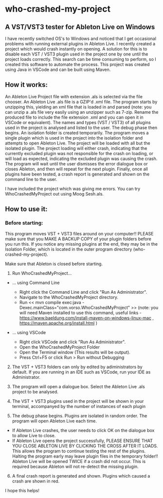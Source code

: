 # who-crashed-my-project

## A VST/VST3 tester for Ableton Live on Windows

I have recently switched OS's to Windows and noticed that I get occasional problems with running external plugins in Ableton Live. I recently created a project which would crash instantly on opening. A solution for this is to disable each VST / VST3 plugin used in the project one by one until the project loads correctly. This search can be time consuming to perform, so I created this software to automate the process. This project was created using Java in VSCode and can be built using Maven.

## How it works:

An Ableton Live Project file with extension .als is selected via the file chooser. An Ableton Live .als file is a GZIP'd .xml file. The program starts by unzipping this, yielding an xml file that is loaded in and parsed (note: you can unzip a .als file very easily using an unzipper such as 7-zip. Rename the produced file to include the file extension .xml and you can open it in VSCode or equivalent). The names and types (VST / VST3) of all plugins used in the project is analysed and listed to the user. 
The debug phase then begins. An isolation folder is created temporarily. The program moves a single plugin which is used in the project into the isolation folder and attempts to open Ableton Live. The project will be loaded with all but the isolated plugin. The project loading will either crash, indicating that the currently excluded plugin was not responsible for the crash on loading, or will load as expected, indicating the excluded plugin was causing the crash. The program will wait until the user dismisses the error dialogue box or closes Ableton, and then will repeat for the next plugin. Finally, once all plugins have been tested, a crash report is generated and shown on the command line to the user. 

I have included the project which was giving me errors. You can try WhoCrashedMyProject out using Moog Sesh.als.


## How to use it:

### Before starting: 

This program moves VST + VST3 files around on your computer!! PLEASE make sure that you MAKE A BACKUP COPY of your plugin folders before you run this. If you notice any missing plugins at the end, they may be in the Isolation Folder, which is located in the outer program directory (who-crashed-my-project).

Make sure that Ableton is closed before starting.

1. Run WhoCrashedMyProject...
  - ... using Command Line
    - Right click the Command Line and click "Run As Administrator".
    - Navigate to the WhoCrashedMyProject directory.
    - Run << mvn compile exec:java -Dexec.mainClass="com.vorso.WhoCrashedMyProject" >> (note: you will need Maven installed to use this command, useful links - https://www.baeldung.com/install-maven-on-windows-linux-mac , https://maven.apache.org/install.html )
    
  - ... using VSCode
    - Right click VSCode and click "Run As Administrator". 
    - Open the WhoCrashedMyProject Folder
    - Open the Terminal window (This results will be output).
    - Press Ctrl+F5 or click Run > Run without Debugging
    
    
 2. The VST + VST3 folders can only by edited by adiministrators by default. 
  If you are running in an IDE such as VSCode, run your IDE as Administrator. 
 
3. The program will open a dialogue box. Select the Ableton Live .als project to be analysed. 

4. The VST + VST3 plugins used in the project will be shown in your terminal, accompanyed by the number of instances of each plugin

5. The debug phase begins. Plugins are isolated in random order. The program will open Ableton Live each time. 
  - If Ableton Live crashes, the user needs to click OK on the dialogue box to allow Live to close.
  - If Ableton Live opens the project successfully, PLEASE ENSURE THAT YOU CLOSE ABLETON LIVE BY CLICKING THE CROSS AFTER IT LOADS. This allows the program to continue testing the rest of the plugins. Halting the program early may leave plugin files in the temporary folder!!
    Ableton Live will be opened TWICE if a crash did not occur. This is required because Ableton will not re-detect the missing plugin. 
  
6. A final crash report is generated and shown. Plugins which caused a crash are shown in red.

I hope this helps!
